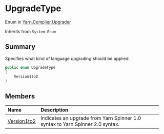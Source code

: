 # UpgradeType

Enum in [Yarn.Compiler.Upgrader](api/csharp/yarn.compiler.upgrader.md)

Inherits from `System.Enum`

## Summary


Specifies what kind of language upgrading should be applied.


```csharp
public enum UpgradeType
{
    Version1to2
}
```

## Members

|Name|Description|
|:---|:---|
|[Version1to2](api/csharp/yarn.compiler.upgrader.upgradetype.version1to2.md)|Indicates an upgrade from Yarn Spinner 1.0 syntax to Yarn Spinner 2.0 syntax.|

